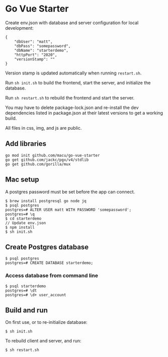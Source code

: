 # Go Vue Starter

Create env.json with database and server configuration for local development:

```
{
	"dbUser": "matt",
	"dbPass": "somepassword",
	"dbName": "starterdemo",
	"httpPort": "2020",
	"versionStamp": ""
}
```

Version stamp is updated automatically when running `restart.sh`.

Run `sh init.sh` to build the frontend, start the server, and initialize the database.

Run `sh restart.sh` to rebuild the frontend and start the server.

You may have to delete package-lock.json and re-install the dev dependencies
listed in package.json at their latest versions to get a working build.

All files in css, img, and js are public.

## Add libraries

```
go mod init github.com/macu/go-vue-starter
go get github.com/jackc/pgx/v4/stdlib
go get github.com/gorilla/mux
```

## Mac setup

A postgres password must be set before the app can connect.

```
$ brew install postgresql go node jq
$ psql postgres
postgres=# ALTER USER matt WITH PASSWORD 'somepassword';
postgres=# \q
$ cd starterdemo
// Update env.json
$ npm install
$ sh init.sh
```

## Create Postgres database

```
$ psql postgres
postgres=# CREATE DATABASE starterdemo;
```

### Access database from command line

```
$ psql starterdemo
postgres=# \dt
postgres=# \d+ user_account
```

## Build and run

On first use, or to re-initialize database:
```
$ sh init.sh
```

To rebuild client and server, and run:
```
$ sh restart.sh
```
